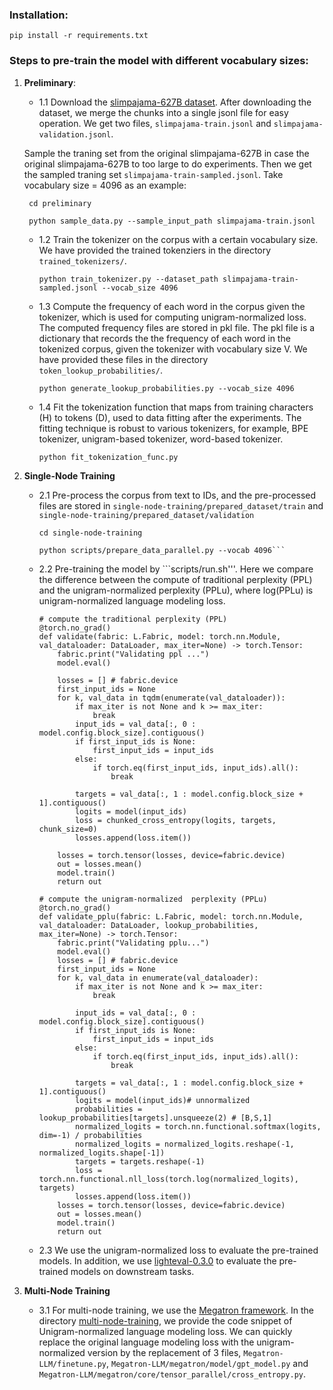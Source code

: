 ### Installation:
```
pip install -r requirements.txt
```

###  Steps to pre-train the model with different vocabulary sizes:
1. **Preliminary**:
    - 1.1 Download the [slimpajama-627B dataset](https://huggingface.co/datasets/cerebras/SlimPajama-627B). After downloading the dataset, we merge the chunks into a single jsonl file for easy operation. We get two files, ```slimpajama-train.jsonl``` and ```slimpajama-validation.jsonl```. 
    
    Sample the traning set from the original slimpajama-627B in case the original slimpajama-627B  to too large to do experiments. Then we get the sampled traning set ```slimpajama-train-sampled.jsonl```.
     Take vocabulary size = 4096 as an example:

        
        
        cd preliminary

        python sample_data.py --sample_input_path slimpajama-train.jsonl
        
        
 
    - 1.2 Train the tokenizer on the corpus with a certain vocabulary size. We have provided the trained tokenziers in the directory ```trained_tokenizers/```.
    
        ```
        python train_tokenizer.py --dataset_path slimpajama-train-sampled.jsonl --vocab_size 4096
        ```

    - 1.3 Compute the frequency of each word in the corpus given the tokenizer, which is used for computing unigram-normalized loss. The computed frequency files are stored in pkl file.  The pkl file is a dictionary that records the  the frequency of each word in the tokenized corpus, given the tokenizer with vocabulary size V. We have provided these files in the directory ```token_lookup_probabilities/```.

        ```
        python generate_lookup_probabilities.py --vocab_size 4096
        ```

    - 1.4  Fit the tokenization function that maps from training characters (H) to tokens (D), used to data fitting after the experiments. The fitting technique is robust to various tokenizers, for example, BPE tokenizer, unigram-based tokenizer, word-based tokenizer.

        ```
        python fit_tokenization_func.py
        ```

2. **Single-Node Training**
    - 2.1 Pre-process the corpus from text to IDs, and the pre-processed files are stored in ```single-node-training/prepared_dataset/train``` and ```single-node-training/prepared_dataset/validation``` 
        ```
        cd single-node-training

        python scripts/prepare_data_parallel.py --vocab 4096```

    - 2.2 Pre-training the model by ```scripts/run.sh'''. 
    Here we compare the difference between the compute of traditional perplexity (PPL) and the unigram-normalized perplexity (PPLu), where log(PPLu) is unigram-normalized language modeling loss.
        ```
        # compute the traditional perplexity (PPL) 
        @torch.no_grad()
        def validate(fabric: L.Fabric, model: torch.nn.Module, val_dataloader: DataLoader, max_iter=None) -> torch.Tensor:
            fabric.print("Validating ppl ...")
            model.eval()

            losses = [] # fabric.device
            first_input_ids = None
            for k, val_data in tqdm(enumerate(val_dataloader)):
                if max_iter is not None and k >= max_iter:
                    break
                input_ids = val_data[:, 0 : model.config.block_size].contiguous()
                if first_input_ids is None:
                    first_input_ids = input_ids
                else:
                    if torch.eq(first_input_ids, input_ids).all():
                        break

                targets = val_data[:, 1 : model.config.block_size + 1].contiguous()
                logits = model(input_ids)
                loss = chunked_cross_entropy(logits, targets, chunk_size=0)
                losses.append(loss.item())
                
            losses = torch.tensor(losses, device=fabric.device)
            out = losses.mean()
            model.train()
            return out

        # compute the unigram-normalized  perplexity (PPLu) 
        @torch.no_grad()
        def validate_pplu(fabric: L.Fabric, model: torch.nn.Module, val_dataloader: DataLoader, lookup_probabilities, max_iter=None) -> torch.Tensor:
            fabric.print("Validating pplu...")
            model.eval()
            losses = [] # fabric.device
            first_input_ids = None
            for k, val_data in enumerate(val_dataloader):
                if max_iter is not None and k >= max_iter:
                    break

                input_ids = val_data[:, 0 : model.config.block_size].contiguous()
                if first_input_ids is None:
                    first_input_ids = input_ids
                else:
                    if torch.eq(first_input_ids, input_ids).all():
                        break

                targets = val_data[:, 1 : model.config.block_size + 1].contiguous()
                logits = model(input_ids)# unnormalized
                probabilities = lookup_probabilities[targets].unsqueeze(2) # [B,S,1]
                normalized_logits = torch.nn.functional.softmax(logits, dim=-1) / probabilities
                normalized_logits = normalized_logits.reshape(-1, normalized_logits.shape[-1])
                targets = targets.reshape(-1)
                loss = torch.nn.functional.nll_loss(torch.log(normalized_logits), targets)
                losses.append(loss.item())
            losses = torch.tensor(losses, device=fabric.device)
            out = losses.mean()
            model.train()
            return out
        ```

    - 2.3 We use the unigram-normalized loss to evaluate the pre-trained models. In addition, we use [lighteval-0.3.0](https://github.com/huggingface/lighteval/releases/tag/v0.3.0) to evaluate the pre-trained models on downstream tasks. 

3. **Multi-Node Training**

    - 3.1 For multi-node training, we use the [Megatron framework](https://github.com/epfLLM/Megatron-LLM). In the directory [multi-node-training](multi-node-training/), we provide the code snippet of Unigram-normalized language modeling loss.  We can quickly replace the original language modeling loss  with the unigram-normalized version by the replacement of  3 files, ```Megatron-LLM/finetune.py```, ```Megatron-LLM/megatron/model/gpt_model.py```
    and  ```Megatron-LLM/megatron/core/tensor_parallel/cross_entropy.py```.

